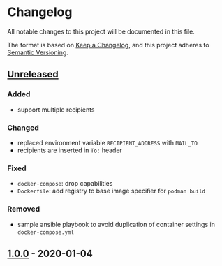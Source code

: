 # Changelog
All notable changes to this project will be documented in this file.

The format is based on [Keep a Changelog](https://keepachangelog.com/en/1.0.0/),
and this project adheres to [Semantic Versioning](https://semver.org/spec/v2.0.0.html).

## [Unreleased]
### Added
- support multiple recipients

### Changed
- replaced environment variable `RECIPIENT_ADDRESS` with `MAIL_TO`
- recipients are inserted in `To:` header

### Fixed
- `docker-compose`: drop capabilities
- `Dockerfile`: add registry to base image specifier for `podman build`

### Removed
- sample ansible playbook to avoid duplication of container settings in `docker-compose.yml`

## [1.0.0] - 2020-01-04

[Unreleased]: https://github.com/fphammerle/docker-onion-service-status-mail/compare/v1.0.0...HEAD
[1.0.0]: https://github.com/fphammerle/docker-onion-service-status-mail/tree/v1.0.0
